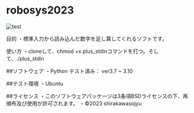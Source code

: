 # robosys2023

![test](https://github.com/shirakawasojyu/robosys2023/actions/runs/6727894808)

目的
・標準入力から読み込んだ数字を足し算してくれるソフトです。

使い方
・cloneして、chmod +x plus_stdinコマンドを打つ。そして、./plus_stdin

##ソフトウェア
・Python
	テスト済み： ver3.7 ~ 3.10

##テスト環境
・Ubuntu

##ライセンス
・このソフトウェアパッケージは3条項BSDライセンスの下、再頒布及び使用が許可されます。
・©2023 shirakawasojyu
